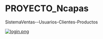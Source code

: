 # PROYECTO_Ncapas
SistemaVentas--Usuarios-Clientes-Productos

[![login.png](https://i.postimg.cc/vBkt15mY/login.png)](https://postimg.cc/mz3HJzMJ)
